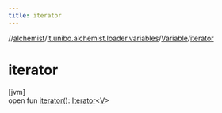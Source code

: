 ```yaml
---
title: iterator
---
```

//[alchemist](../../../index.html)/[it.unibo.alchemist.loader.variables](../index.html)/[Variable](index.html)/[iterator](iterator.html)



# iterator



[jvm]\
open fun [iterator](iterator.html)(): [Iterator](https://docs.oracle.com/javase/8/docs/api/java/util/Iterator.html)<[V](../-printable-variable/index.html)>




